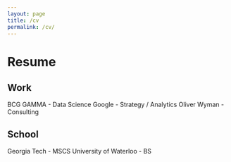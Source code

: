 ```yaml
---
layout: page
title: /cv
permalink: /cv/
---
```


# Resume

## Work
BCG GAMMA - Data Science
Google - Strategy / Analytics
Oliver Wyman - Consulting

## School
Georgia Tech - MSCS
University of Waterloo - BS